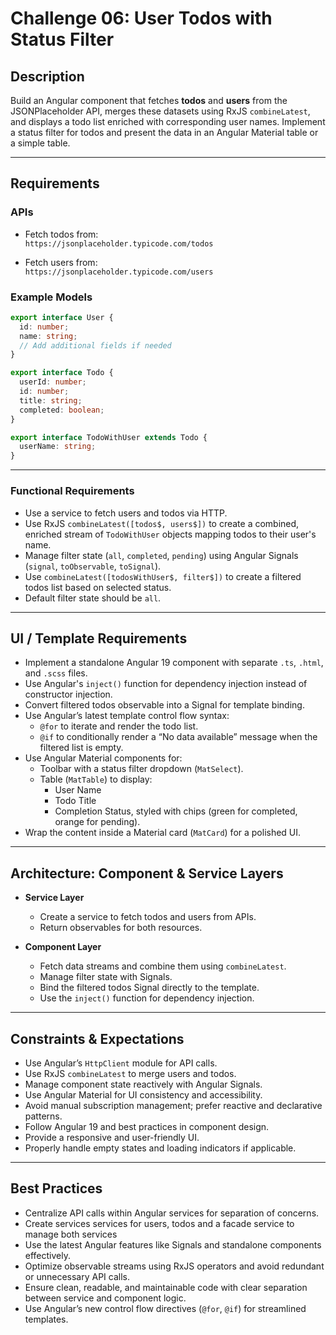 # Challenge 06: User Todos with Status Filter

## Description

Build an Angular component that fetches **todos** and **users** from the JSONPlaceholder API, merges these datasets using RxJS `combineLatest`, and displays a todo list enriched with corresponding user names. Implement a status filter for todos and present the data in an Angular Material table or a simple table.

---

## Requirements

### APIs

- Fetch todos from:  
  `https://jsonplaceholder.typicode.com/todos`

- Fetch users from:  
  `https://jsonplaceholder.typicode.com/users`

### Example Models

```ts
export interface User {
  id: number;
  name: string;
  // Add additional fields if needed
}

export interface Todo {
  userId: number;
  id: number;
  title: string;
  completed: boolean;
}

export interface TodoWithUser extends Todo {
  userName: string;
}
```
---


### Functional Requirements

- Use a service to fetch users and todos via HTTP.
- Use RxJS `combineLatest([todos$, users$])` to create a combined, enriched stream of `TodoWithUser` objects mapping todos to their user's name.
- Manage filter state (`all`, `completed`, `pending`) using Angular Signals (`signal`, `toObservable`, `toSignal`).
- Use `combineLatest([todosWithUser$, filter$])` to create a filtered todos list based on selected status.
- Default filter state should be `all`.

---

## UI / Template Requirements

- Implement a standalone Angular 19 component with separate `.ts`, `.html`, and `.scss` files.
- Use Angular's `inject()` function for dependency injection instead of constructor injection.
- Convert filtered todos observable into a Signal for template binding.
- Use Angular’s latest template control flow syntax:
  - `@for` to iterate and render the todo list.
  - `@if` to conditionally render a “No data available” message when the filtered list is empty.
- Use Angular Material components for:
  - Toolbar with a status filter dropdown (`MatSelect`).
  - Table (`MatTable`) to display:
    - User Name
    - Todo Title
    - Completion Status, styled with chips (green for completed, orange for pending).
- Wrap the content inside a Material card (`MatCard`) for a polished UI.

---

## Architecture: Component & Service Layers

- **Service Layer**  
  - Create a service to fetch todos and users from APIs.  
  - Return observables for both resources.

- **Component Layer**  
  - Fetch data streams and combine them using `combineLatest`.  
  - Manage filter state with Signals.  
  - Bind the filtered todos Signal directly to the template.  
  - Use the `inject()` function for dependency injection.

---

## Constraints & Expectations

- Use Angular’s `HttpClient` module for API calls.
- Use RxJS `combineLatest` to merge users and todos.
- Manage component state reactively with Angular Signals.
- Use Angular Material for UI consistency and accessibility.
- Avoid manual subscription management; prefer reactive and declarative patterns.
- Follow Angular 19 and best practices in component design.
- Provide a responsive and user-friendly UI.
- Properly handle empty states and loading indicators if applicable.

---

## Best Practices

- Centralize API calls within Angular services for separation of concerns.
- Create services services for users, todos and a facade service to manage both services
- Use the latest Angular features like Signals and standalone components effectively.
- Optimize observable streams using RxJS operators and avoid redundant or unnecessary API calls.
- Ensure clean, readable, and maintainable code with clear separation between service and component logic.
 - Use Angular’s new control flow directives (`@for`, `@if`) for streamlined templates.


